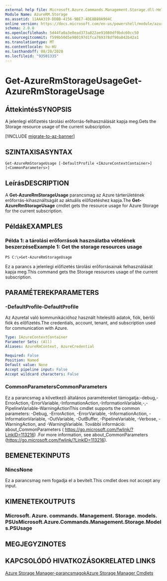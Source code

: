 ```yaml
---
external help file: Microsoft.Azure.Commands.Management.Storage.dll-Help.xml
Module Name: AzureRM.Storage
ms.assetid: 11AAA319-DDBB-4156-9BE7-4DE8B80A904C
online version: https://docs.microsoft.com/en-us/powershell/module/azurerm.storage/get-azurermstorageusage
schema: 2.0.0
ms.openlocfilehash: 5d44fa0a3e0ead373a822ae91080df9bdc60cc50
ms.sourcegitcommit: f599b50d5e980197d1fca769378df90a842b42a1
ms.translationtype: MT
ms.contentlocale: hu-HU
ms.lasthandoff: 08/20/2020
ms.locfileid: "93501335"
---
```

# <span data-ttu-id="cd983-101">Get-AzureRmStorageUsage</span><span class="sxs-lookup"><span data-stu-id="cd983-101">Get-AzureRmStorageUsage</span></span>

## <span data-ttu-id="cd983-102">Áttekintés</span><span class="sxs-lookup"><span data-stu-id="cd983-102">SYNOPSIS</span></span>
<span data-ttu-id="cd983-103">A jelenlegi előfizetés tárolási erőforrás-felhasználását kapja meg.</span><span class="sxs-lookup"><span data-stu-id="cd983-103">Gets the Storage resource usage of the current subscription.</span></span>

[!INCLUDE [migrate-to-az-banner](../../includes/migrate-to-az-banner.md)]

## <span data-ttu-id="cd983-104">SZINTAXISA</span><span class="sxs-lookup"><span data-stu-id="cd983-104">SYNTAX</span></span>

```
Get-AzureRmStorageUsage [-DefaultProfile <IAzureContextContainer>] [<CommonParameters>]
```

## <span data-ttu-id="cd983-105">Leírás</span><span class="sxs-lookup"><span data-stu-id="cd983-105">DESCRIPTION</span></span>
<span data-ttu-id="cd983-106">A **Get-AzureRmStorageUsage** parancsmag az Azure tárterületének erőforrás-kihasználtságát az aktuális előfizetéshez kapja.</span><span class="sxs-lookup"><span data-stu-id="cd983-106">The **Get-AzureRmStorageUsage** cmdlet gets the resource usage for Azure Storage for the current subscription.</span></span>

## <span data-ttu-id="cd983-107">Példák</span><span class="sxs-lookup"><span data-stu-id="cd983-107">EXAMPLES</span></span>

### <span data-ttu-id="cd983-108">Példa 1: a tárolási erőforrások használatba vételének beszerzése</span><span class="sxs-lookup"><span data-stu-id="cd983-108">Example 1: Get the storage resources usage</span></span>
```
PS C:\>Get-AzureRmStorageUsage
```

<span data-ttu-id="cd983-109">Ez a parancs a jelenlegi előfizetés tárolási erőforrásainak felhasználását kapja meg.</span><span class="sxs-lookup"><span data-stu-id="cd983-109">This command gets the Storage resources usage of the current subscription.</span></span>

## <span data-ttu-id="cd983-110">PARAMÉTEREK</span><span class="sxs-lookup"><span data-stu-id="cd983-110">PARAMETERS</span></span>

### <span data-ttu-id="cd983-111">-DefaultProfile</span><span class="sxs-lookup"><span data-stu-id="cd983-111">-DefaultProfile</span></span>
<span data-ttu-id="cd983-112">Az Azuretal való kommunikációhoz használt hitelesítő adatok, fiók, bérlői fiók és előfizetés.</span><span class="sxs-lookup"><span data-stu-id="cd983-112">The credentials, account, tenant, and subscription used for communication with Azure.</span></span>

```yaml
Type: IAzureContextContainer
Parameter Sets: (All)
Aliases: AzureRmContext, AzureCredential

Required: False
Position: Named
Default value: None
Accept pipeline input: False
Accept wildcard characters: False
```

### <span data-ttu-id="cd983-113">CommonParameters</span><span class="sxs-lookup"><span data-stu-id="cd983-113">CommonParameters</span></span>
<span data-ttu-id="cd983-114">Ez a parancsmag a következő általános paramétereket támogatja:-debug,-ErrorAction,-ErrorVariable,-InformationAction,-InformationVariable,-,-PipelineVariable-WarningAction</span><span class="sxs-lookup"><span data-stu-id="cd983-114">This cmdlet supports the common parameters: -Debug, -ErrorAction, -ErrorVariable, -InformationAction, -InformationVariable, -OutVariable, -OutBuffer, -PipelineVariable, -Verbose, -WarningAction, and -WarningVariable.</span></span> <span data-ttu-id="cd983-115">További információ: about_CommonParameters ( https://go.microsoft.com/fwlink/?LinkID=113216) .</span><span class="sxs-lookup"><span data-stu-id="cd983-115">For more information, see about_CommonParameters (https://go.microsoft.com/fwlink/?LinkID=113216).</span></span>

## <span data-ttu-id="cd983-116">BEMENETEK</span><span class="sxs-lookup"><span data-stu-id="cd983-116">INPUTS</span></span>

### <span data-ttu-id="cd983-117">Nincs</span><span class="sxs-lookup"><span data-stu-id="cd983-117">None</span></span>
<span data-ttu-id="cd983-118">Ez a parancsmag nem fogadja el a bevitelt.</span><span class="sxs-lookup"><span data-stu-id="cd983-118">This cmdlet does not accept any input.</span></span>

## <span data-ttu-id="cd983-119">KIMENETEK</span><span class="sxs-lookup"><span data-stu-id="cd983-119">OUTPUTS</span></span>

### <span data-ttu-id="cd983-120">Microsoft. Azure. commands. Management. Storage. models. PSUs</span><span class="sxs-lookup"><span data-stu-id="cd983-120">Microsoft.Azure.Commands.Management.Storage.Models.PSUsage</span></span>

## <span data-ttu-id="cd983-121">MEGJEGYZI</span><span class="sxs-lookup"><span data-stu-id="cd983-121">NOTES</span></span>

## <span data-ttu-id="cd983-122">KAPCSOLÓDÓ HIVATKOZÁSOK</span><span class="sxs-lookup"><span data-stu-id="cd983-122">RELATED LINKS</span></span>

[<span data-ttu-id="cd983-123">Azure Storage Manager-parancsmagok</span><span class="sxs-lookup"><span data-stu-id="cd983-123">Azure Storage Manager Cmdlets</span></span>](./AzureRM.Storage.md)


